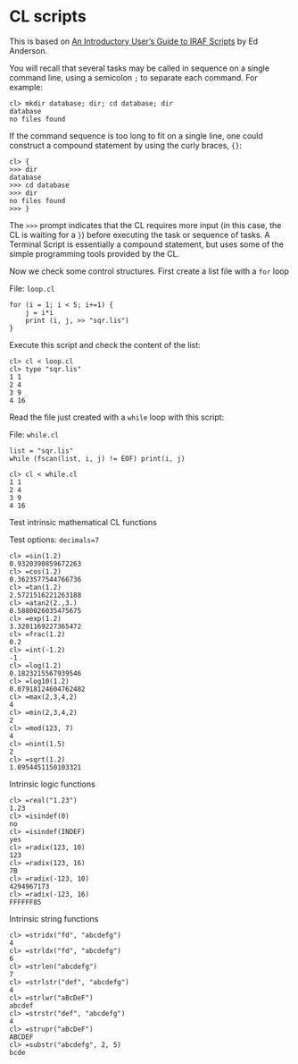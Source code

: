 # CL scripts

This is based on [An Introductory User’s Guide to IRAF
Scripts](https://iraf-community.github.io/doc/script.pdf) by Ed Anderson.

You will recall that several tasks may be called in sequence on a
single command line, using a semicolon `;` to separate each command.
For example:

```
cl> mkdir database; dir; cd database; dir
database
no files found
```

If the command sequence is too long to fit on a single line, one could
construct a compound statement by using the curly braces, `{}`:

```
cl> {
>>> dir
database
>>> cd database
>>> dir
no files found
>>> }
```

The `>>>` prompt indicates that the CL requires more input (in this
case, the CL is waiting for a `}`) before executing the task or
sequence of tasks.  A Terminal Script is essentially a compound
statement, but uses some of the simple programming tools provided by
the CL.

Now we check some control structures. First create a list file with a
`for` loop

File: `loop.cl`
```
for (i = 1; i < 5; i+=1) {
    j = i*i
    print (i, j, >> "sqr.lis")
}
```

Execute this script and check the content of the list:


```
cl> cl < loop.cl
cl> type "sqr.lis"
1 1 
2 4 
3 9 
4 16 
```

Read the file just created with a `while` loop with this script:

File: `while.cl`
```
list = "sqr.lis"
while (fscan(list, i, j) != EOF) print(i, j)
```



```
cl> cl < while.cl
1 1 
2 4 
3 9 
4 16 
```

Test intrinsic mathematical CL functions

Test options: `decimals=7`
```
cl> =sin(1.2)
0.9320390859672263
cl> =cos(1.2)
0.3623577544766736
cl> =tan(1.2)
2.5721516221263188
cl> =atan2(2.,3.)
0.5880026035475675
cl> =exp(1.2)
3.3201169227365472
cl> =frac(1.2)
0.2
cl> =int(-1.2)
-1
cl> =log(1.2)
0.1823215567939546
cl> =log10(1.2)
0.07918124604762482
cl> =max(2,3,4,2)
4
cl> =min(2,3,4,2)
2
cl> =mod(123, 7)
4
cl> =nint(1.5)
2
cl> =sqrt(1.2)
1.0954451150103321
```

Intrinsic logic functions

```
cl> =real("1.23")
1.23
cl> =isindef(0)
no
cl> =isindef(INDEF)
yes
cl> =radix(123, 10)
123
cl> =radix(123, 16)
7B
cl> =radix(-123, 10)
4294967173
cl> =radix(-123, 16)
FFFFFF85
```

Intrinsic string functions

```
cl> =stridx("fd", "abcdefg")
4
cl> =strldx("fd", "abcdefg")
6
cl> =strlen("abcdefg")
7
cl> =strlstr("def", "abcdefg")
4
cl> =strlwr("aBcDeF")
abcdef
cl> =strstr("def", "abcdefg")
4
cl> =strupr("aBcDeF")
ABCDEF
cl> =substr("abcdefg", 2, 5)
bcde
```

